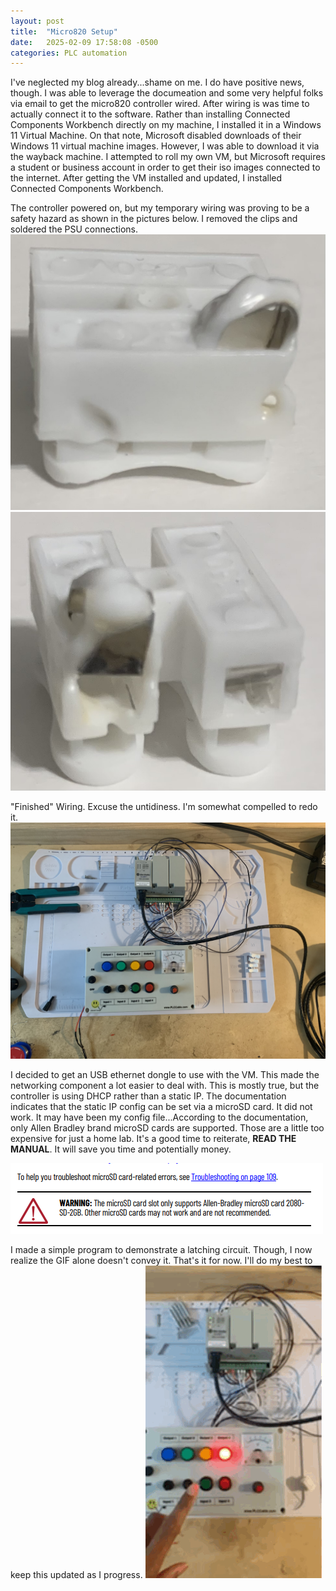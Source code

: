 ```yaml
---
layout: post
title:  "Micro820 Setup"
date:   2025-02-09 17:58:08 -0500
categories: PLC automation 
---
```

I've neglected my blog already...shame on me. I do have positive news, though. I was able to leverage the documeation and some very helpful folks via email to get the micro820 controller wired. After wiring is was time to actually connect it to the software. Rather than installing Connected Components Workbench directly on my machine, I installed it in a Windows 11 Virtual Machine. On that note, Microsoft disabled downloads of their Windows 11 virtual machine images. However, I was able to download it via the wayback machine. I attempted to roll my own VM, but Microsoft requires a student or business account in order to get their iso images connected to the internet. After getting the VM installed and updated, I installed Connected Components Workbench. 

The controller powered on, but my temporary wiring was proving to be a safety hazard as shown in the pictures below. I removed the clips and soldered the PSU connections. 
![Image](/images/2025-02-09-micro820-setup/melted1.jpg)
![Image](/images/2025-02-09-micro820-setup/melted2.jpg)


"Finished" Wiring. Excuse the untidiness. I'm somewhat compelled to redo it.
![Image](/images/2025-02-09-micro820-setup/finished_wiring.jpg)



I decided to get an USB ethernet dongle to use with the VM. This made the networking component a lot easier to deal with. This is mostly true, but the controller is using DHCP rather than a static IP. The documentation indicates that the static IP config can be set via a microSD card. It did not work. It may have been my config file...According to the documentation, only Allen Bradley brand microSD cards are supported. Those are a little too expensive for just a home lab. It's a good time to reiterate,  **READ THE MANUAL**. It will save you time and potentially money. 

![Image](/images/2025-02-09-micro820-setup/RTFM.png)


I made a simple program to demonstrate a latching circuit. Though, I now realize the GIF alone doesn't convey it. That's it for now. I'll do my best to keep this updated as I progress.
![Program_Animation](/images/2025-02-09-micro820-setup/latch_program.GIF)
